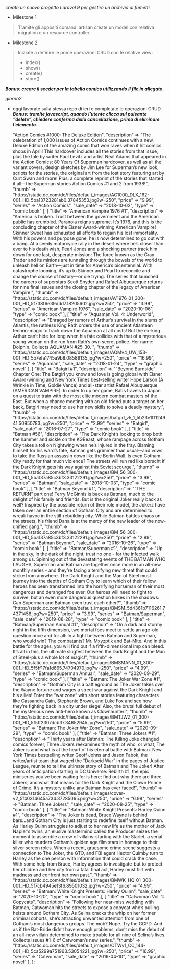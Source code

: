 *create un nuovo progetto Laravel 9 per gestire un archivio di fumetti.*  
- Milestone 1  
> Tramite gli appositi comandi artisan create un model con relativa migration e un resource controller.  
- Milestone 2  
> Iniziate a definire le prime operazioni CRUD con le relative view:  
> - index()  
> - show()  
> - create()  
> - store()  
  
***Bonus: creare il seeder per la tabella comics utilizzando il file in allegato.***  
  

*giorno2*
- oggi lavorate sulla stessa repo di ieri e completate le operazioni CRUD.  
***Bonus: tramite javascript, quando l’utente clicca sul pulsante “delete”, chiedere conferma della cancellazione, prima di eliminare l’elemento.***


    <?php

    return [
        [
            "title" => "Action Comics #1000: The Deluxe Edition",
            "description" => "The celebration of 1,000 issues of Action Comics continues with a new, Deluxe Edition of the amazing comic that won raves when it hit comics shops in April! This hardcover includes all the stories from that issue, plus the tale by writer Paul Levitz and artist Neal Adams that appeared in the Action Comics: 80 Years Of Superman hardcover, as well as all the variant covers, design sketches by Jim Lee for Superman’s new look, scripts for the stories, the original art from the lost story featuring art by Curt Swan and more! Plus: a complete reprint of the stories that started it all—the Superman stories Action Comics #1 and 2 from 1938!",
            "thumb" => "https://static.dc.com/dc/files/default_images/AC1000_DLX_162-001_HD_5ba13723281ab0.37845353.jpg?w=250",
            "price" => "9.99",
            "series" => "Action Comics",
            "sale_date" => "2018-10-02",
            "type" => "comic book"
        ],
        [
            "title" => "American Vampire 1976 #1",
            "description" => "America is broken. Trust between the government and the American public has crumbled. Paranoia reigns supreme. It’s 1976, and this is the concluding chapter of the Eisner Award-winning American Vampire! Skinner Sweet has exhausted all efforts to regain his lost immortality. With his powers and purpose gone, he is now determined to go out with a bang. At a seedy motorcycle rally in the desert where he’s closer than ever to his death wish, Pearl Jones and a shocking partner track him down for one last, desperate mission: The force known as the Gray Trader and its minions are tunneling through the bowels of the world to unleash hell on Earth—just in time for America’s bicentennial. With catastrophe looming, it’s up to Skinner and Pearl to reconcile and change the course of history—or die trying. The series that launched the careers of superstars Scott Snyder and Rafael Albuquerque returns for nine final issues and the closing chapter of the legacy of American Vampire.",
            "thumb" => "https://static.dc.com/dc/files/default_images/AV1976_01_300-001_HD_5f738f6e39ddd7.18205602.jpg?w=250",
            "price" => "3.99",
            "series" => "American Vampire 1976",
            "sale_date" => "2020-10-06",
            "type" => "comic book"
        ],
        [
            "title" => "Aquaman Vol. 4: Underworld",
            "description" => "Enraged by rumors of Arthur’s survival in the slums of Atlantis, the ruthless King Rath orders the use of ancient Atlantean techno-magic to track down the Aquaman at all costs! But the ex-king Arthur can’t hide for long when his fate collides with that of a mysterious young woman on the run from Rath’s own secret police. Her name: Dolphin. Collects AQUAMAN #25-30.  ",
            "thumb" => "https://static.dc.com/dc/files/default_images/AQMv4_UW_153-001_HD_5b7efa1745a9b8.08589135.jpg?w=250",
            "price" => "16.99",
            "series" => "Aquaman",
            "sale_date" => "2018-01-24",
            "type" => "graphic novel"
        ],
        [
            "title" => "Batgirl #1",
            "description" => "“Beyond Burnside” Chapter One: The Batgirl you know and love is going global with Eisner Award-winning and New York Times best-selling writer Hope Larson (A Wrinkle in Time, Goldie Vance) and all-star artist Rafael Albuquerque (AMERICAN VAMPIRE). In order to up her game, Babs travels to Japan on a quest to train with the most elite modern combat masters of the East. But when a chance meeting with an old friend puts a target on her back, Batgirl may need to use her new skills to solve a deadly mystery.",
            "thumb" => "https://static.dc.com/dc/files/default_images/batgirl_v5_1_5b23e1f1124941.50950783.jpg?w=250",
            "price" => "2.99",
            "series" => "Batgirl",
            "sale_date" => "2016-07-27",
            "type" => "comic book"
        ],
        [
            "title" => "Batman #56",
            "description" => "The Dark Knight’s looking to drop both the hammer and sickle on the KGBeast, whose rampage across Gotham City takes a toll on Nightwing when he’s injured in the fray. Blaming himself for his ward’s fate, Batman gets grimmer than usual—and vows to take the Russian assassin down like the Berlin Wall. Is even Gotham City ready for that much violence? The streets will run red like borscht if the Dark Knight gets his way against this Soviet scourge.",
            "thumb" => "https://static.dc.com/dc/files/default_images/BM_56_300-001_HD_5ba137a85c3bf3.33122291.jpg?w=250",
            "price" => "3.99",
            "series" => "Batman",
            "sale_date" => "2018-10-03",
            "type" => "comic book"
        ],
        [
            "title" => "Batman Beyond #1",
            "description" => "“THE RETURN” part one! Terry McGinnis is back as Batman, much to the delight of his family and friends. But is the original Joker really back as well? Inspired by the possible return of their role model, the Jokerz have taken over an entire section of Gotham City and are determined to wreak havoc in the still-rebuilding city. While Batman battles chaos on the streets, his friend Dana is at the mercy of the new leader of the now-unified gang.",
            "thumb" => "https://static.dc.com/dc/files/default_images/BM_56_300-001_HD_5ba137a85c3bf3.33122291.jpg?w=250",
            "price" => "2.99",
            "series" => "Batman Beyond",
            "sale_date" => "2016-10-26",
            "type" => "comic book"
        ],
        [
            "title" => "Batman/Superman #1",
            "description" => "Up in the sky, in the dark of the night, trust no one - for the infected walk among us. Spinning out of the devastating events of THE BATMAN WHO LAUGHS, Superman and Batman are together once more in an all-new monthly series - and they're facing a terrifying new threat that could strike from anywhere. The Dark Knight and the Man of Steel must journey into the depths of Gotham City to learn which of their fellow heroes has been transformed into the horrifying horseman of their most dangerous and deranged foe ever. Our heroes will need to fight to survive, but an even more dangerous question lurkes in the shadows: Can Superman and Batman even trust each other?",
            "thumb" => "https://static.dc.com/dc/files/default_images/BMSM_5d4361b7116261.74371456.jpg?w=250",
            "price" => "3.99",
            "series" => "Batman/Superman",
            "sale_date" => "2019-08-28",
            "type" => "comic book"
        ],
        [
            "title" => "Batman/Superman Annual #1",
            "description" => "On a dark and stormy night in the fifth dimension, two mortal foes meet to settle an age-old question once and for all: In a fight between Batman and Superman, who would win? The combatants? Mr. Mxyzptlk and Bat-Mite. And in this battle for the ages, you will find out if a fifth-dimensional imp can bleed. It’s all in this, the ultimate slugfest between the Dark Knight and the Man of Steel-plus a whole lot of magic!",
            "thumb" => "https://static.dc.com/dc/files/default_images/BMSMANN_01_300-001_HD_5f5ff17fa1d665.74704970.jpg?w=250",
            "price" => "4.99",
            "series" => "Batman/Superman Annual",
            "sale_date" => "2020-09-29",
            "type" => "comic book"
        ],
        [
            "title" => "Batman: The Joker War Zone #1",
            "description" => "Gotham City is a battleground as The Joker takes over the Wayne fortune and wages a street war against the Dark Knight and his allies! Enter the “war zone” with short stories featuring characters like Cassandra Cain, Stephanie Brown, and Luke Fox and see how they’re fighting back in a city under siege! Also, the brutal full debut of the mysterious new anti-hero known as Clownhunter!",
            "thumb" => "https://static.dc.com/dc/files/default_images/BMTJWZ_01_300-001_HD_5f5ff2307dcb37.34652945.jpg?w=250",
            "price" => "5.99",
            "series" => "Batman: The Joker War Zone",
            "sale_date" => "2020-09-29",
            "type" => "comic book"
        ],
        [
            "title" => "Batman: Three Jokers #1",
            "description" => "Thirty years after Batman: The Killing Joke changed comics forever, Three Jokers reexamines the myth of who, or what, The Joker is and what is at the heart of his eternal battle with Batman. New York Times bestselling writer Geoff Johns and Jason Fabok, the writer/artist team that waged the “Darkseid War” in the pages of Justice League, reunite to tell the ultimate story of Batman and The Joker! After years of anticipation starting in DC Universe: Rebirth #1, the epic miniseries you’ve been waiting for is here: find out why there are three Jokers, and what that means for the Dark Knight and the Clown Prince of Crime. It’s a mystery unlike any Batman has ever faced!",
            "thumb" => "https://static.dc.com/dc/files/default_images/cover-v2_5f40314645a734.37285065.png?w=250",
            "price" => "6.99",
            "series" => "Batman: Three Jokers",
            "sale_date" => "2020-08-25",
            "type" => "comic book"
        ],
        [
            "title" => "Batman: White Knight Presents: Harley Quinn #1",
            "description" => "The Joker is dead, Bruce Wayne is behind bars...and Gotham City is just starting to redefine itself without Batman. As Harley Quinn struggles to adjust to her new life as the mother of Jack Napier’s twins, an elusive mastermind called the Producer seizes the moment to assemble a crew of villains-starting with the Starlet, a serial killer who murders Gotham’s golden age film stars in homage to their silver screen roles. When a recent, gruesome crime scene suggests a connection to The Joker, the GTO, and FBI agent Hector Quimby turn to Harley as the one person with information that could crack the case. With some help from Bruce, Harley agrees to investigate-but to protect her children and her city from a fatal final act, Harley must flirt with madness and confront her own past.",
            "thumb" => "https://static.dc.com/dc/files/default_images/BMWK_HQ_01_300-001_HD_5f7cb4945e13f6.89501032.jpg?w=250",
            "price" => "4.99",
            "series" => "Batman: White Knight Presents: Harley Quinn",
            "sale_date" => "2020-10-20",
            "type" => "comic book"
        ],
        [
            "title" => "Catwoman Vol. 1: Copycats",
            "description" => "Following her near-miss wedding with Batman, Catwoman hits the streets to expose a copycat who’s pulling heists around Gotham City. As Selina cracks the whip on her former criminal cohorts, she’s attracting unwanted attention from one of Gotham’s most dangerous groups. The mob? Nope. Try the GCPD. And as if the Bat-Bride didn’t have enough problems, don’t miss the debut of an all-new villain determined to make trouble for all nine of Selina’s lives. Collects issues #1-6 of Catwoman’s new series.",
            "thumb" => "https://static.dc.com/dc/files/default_images/CTWv1_CC_144-001_HD_5ca5299a751963.53054221.jpg?w=250",
            "price" => "16.99",
            "series" => "Catwoman",
            "sale_date" => "2019-04-10",
            "type" => "graphic novel"
        ],
    ];



